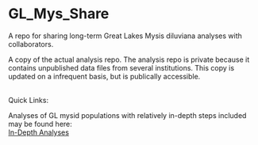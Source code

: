 # GL_Mys_Share
A repo for sharing long-term Great Lakes Mysis diluviana analyses with collaborators.

A copy of the actual analysis repo.  The analysis repo is private because it contains unpublished data files from several institutions.  This copy is updated on a infrequent basis, but is publically accessible.

<br>
Quick Links:

Analyses of GL mysid populations with relatively in-depth steps included may be found here:  
[In-Depth Analyses](GLNPO_Long_term_2019.md)


